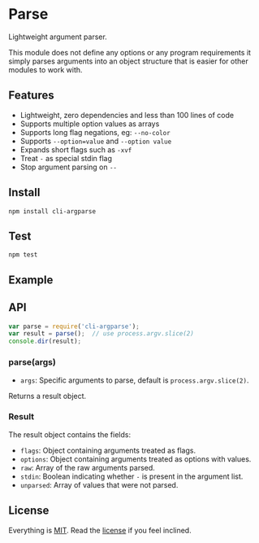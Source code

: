 # Parse

Lightweight argument parser.

This module does not define any options or any program requirements it simply parses arguments into an object structure that is easier for other modules to work with.

## Features

* Lightweight, zero dependencies and less than 100 lines of code
* Supports multiple option values as arrays
* Supports long flag negations, eg: `--no-color`
* Supports `--option=value` and `--option value`
* Expands short flags such as `-xvf`
* Treat `-` as special stdin flag
* Stop argument parsing on `--`

## Install

```
npm install cli-argparse
```

## Test

```
npm test
```

## Example

## API

```javascript
var parse = require('cli-argparse');
var result = parse();  // use process.argv.slice(2)
console.dir(result);
```

### parse(args)

* `args`: Specific arguments to parse, default is `process.argv.slice(2)`.

Returns a result object.

### Result

The result object contains the fields:

* `flags`: Object containing arguments treated as flags.
* `options`: Object containing arguments treated as options with values.
* `raw`: Array of the raw arguments parsed. 
* `stdin`: Boolean indicating whether `-` is present in the argument list.
* `unparsed`: Array of values that were not parsed.

## License

Everything is [MIT](http://en.wikipedia.org/wiki/MIT_License). Read the [license](/LICENSE) if you feel inclined.
